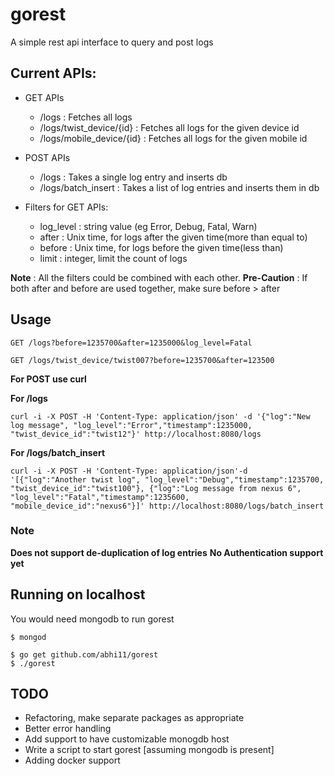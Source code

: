 # gorest
A simple rest api interface to query and post logs


## Current APIs:
* GET APIs
  * /logs : Fetches all logs
  * /logs/twist_device/{id} : Fetches all logs for the given device id
  * /logs/mobile_device/{id} : Fetches all logs for the given mobile id
* POST APIs
  * /logs : Takes a single log entry and inserts db
  * /logs/batch_insert : Takes a list of log entries and inserts them in db

* Filters for GET APIs:
  * log_level : string value (eg Error, Debug, Fatal, Warn)
  * after : Unix time, for logs after the given time(more than equal to)
  * before : Unix time, for logs before the given time(less than)
  * limit : integer, limit the count of logs

**Note** : All the filters could be combined with each other.
**Pre-Caution** : If both after and before are used together, make sure before > after

## Usage
```
GET /logs?before=1235700&after=1235000&log_level=Fatal
```

```
GET /logs/twist_device/twist007?before=1235700&after=123500
```

**For POST use curl**

**For /logs**

```
curl -i -X POST -H 'Content-Type: application/json' -d '{"log":"New log message", "log_level":"Error","timestamp":1235000, "twist_device_id":"twist12"}' http://localhost:8080/logs
```

**For /logs/batch_insert**

```
curl -i -X POST -H 'Content-Type: application/json'-d '[{"log":"Another twist log", "log_level":"Debug","timestamp":1235700, "twist_device_id":"twist100"}, {"log":"Log message from nexus 6", "log_level":"Fatal","timestamp":1235600, "mobile_device_id":"nexus6"}]' http://localhost:8080/logs/batch_insert
```

### Note
**Does not support de-duplication of log entries**
**No Authentication support yet**

## Running on localhost
You would need mongodb to run gorest
```
$ mongod
```

```
$ go get github.com/abhi11/gorest
$ ./gorest
```

## TODO
* Refactoring, make separate packages as appropriate
* Better error handling
* Add support to have customizable monogdb host
* Write a script to start gorest [assuming mongodb is present]
* Adding docker support
